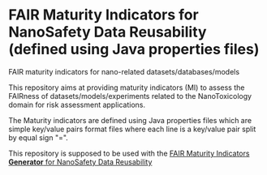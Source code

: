 # FAIR Maturity Indicators for NanoSafety Data Reusability (defined using Java properties files)
FAIR maturity indicators for nano-related datasets/databases/models

This repository aims at providing maturity indicators (MI) to assess the FAIRness of datasets/models/experiments related to the NanoToxicology domain for risk assessment applications.

The Maturity indicators are defined using Java properties files which are simple key/value pairs format files where each line is a key/value pair split by equal sign "=".

This repository is supposed to be used with the [FAIR Maturity Indicators **Generator** for NanoSafety Data Reusability](https://github.com/nsdra/fair-maturity-indicators-generator)

